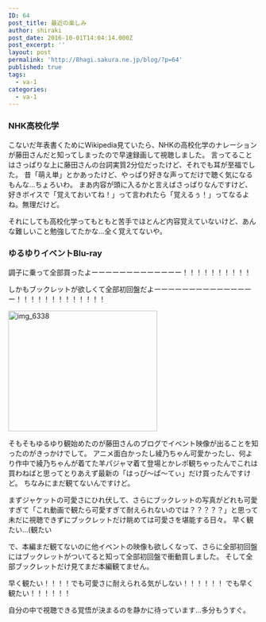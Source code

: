 ```yaml
---
ID: 64
post_title: 最近の楽しみ
author: shiraki
post_date: 2016-10-01T14:04:14.000Z
post_excerpt: ''
layout: post
permalink: 'http://8hagi.sakura.ne.jp/blog/?p=64'
published: true
tags:
  - va-1
categories:
  - va-1
---
```


### NHK高校化学

こないだ年表書くためにWikipedia見ていたら、NHKの高校化学のナレーションが藤田さんだと知ってしまったので早速録画して視聴しました。
言ってることはさっぱりな上に藤田さんの台詞実質2分位だったけど、それでも耳が至福でした。
昔「萌え単」とかあったけど、やっぱり好きな声ってだけで聴く気になるもんな…ちょろいわ。
まあ内容が頭に入るかと言えばさっぱりなんですけど、好きボイスで「覚えておいてね！」って言われたら「覚えるぅ！」ってなるよね。無理だけど。

それにしても高校化学ってもともと苦手でほとんど内容覚えていないけど、あんな難しいこと勉強してたかな…全く覚えてないや。

### ゆるゆりイベントBlu-ray

調子に乗って全部買ったよーーーーーーーーーーーーー！！！！！！！！！！

しかもブックレットが欲しくて全部初回盤だよーーーーーーーーーーーーーーー！！！！！！！！！！！！！

<a href="http://8hagi.sakura.ne.jp/blog/wp-content/uploads/2016/10/IMG_6338-e1475298054679.jpg"><img class="alignnone size-medium wp-image-70" src="http://8hagi.sakura.ne.jp/blog/wp-content/uploads/2016/10/IMG_6338-300x243.jpg" alt="img_6338" width="300" height="243" /></a>

そもそもゆるゆり観始めたのが藤田さんのブログでイベント映像が出ることを知ったのがきっかけでして。
アニメ面白かったし綾乃ちゃん可愛かったし、何より作中で綾乃ちゃんが着てた羊パジャマ着て登場とかレポ観ちゃったんでこれは買わねばと思ってとりあえず最新の「はっぴ～ぱ～てぃ」だけ買ったんですけど。
ちなみにまだ観てないんですけど。

まずジャケットの可愛さにひれ伏して、さらにブックレットの写真がどれも可愛すぎて「これ動画で観たら可愛すぎて耐えられないのでは？？？？？」と思って未だに視聴できずにブックレットだけ眺めては可愛さを堪能する日々。
早く観たい…(観たい

で、本編まだ観てないのに他イベントの映像も欲しくなって、さらに全部初回盤にはブックレットがついてると知って全部初回盤で衝動買しました。
そして全部ブックレットだけ見てまだ本編観てません。

早く観たい！！！！でも可愛さに耐えられる気がしない！！！！！！
でも早く観たい！！！！！！

自分の中で視聴できる覚悟が決まるのを静かに待っています…多分もうすぐ。
